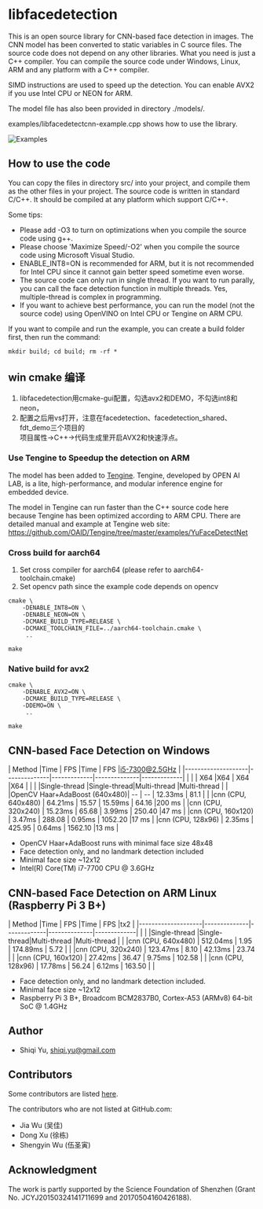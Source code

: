 # libfacedetection

This is an open source library for CNN-based face detection in images. The CNN model has been converted to static variables in C source files. The source code does not depend on any other libraries. What you need is just a C++ compiler. You can compile the source code under Windows, Linux, ARM and any platform with a C++ compiler.

SIMD instructions are used to speed up the detection. You can enable AVX2 if you use Intel CPU or NEON for ARM.

The model file has also been provided in directory ./models/.

examples/libfacedetectcnn-example.cpp shows how to use the library.

![Examples](/images/cnnresult.png "Detection example")

## How to use the code

You can copy the files in directory src/ into your project, and compile them as the other files in your project. The source code is written in standard C/C++. It should be compiled at any platform which support C/C++.

Some tips:
* Please add -O3 to turn on optimizations when you compile the source code using g++.
* Please choose 'Maximize Speed/-O2' when you compile the source code using Microsoft Visual Studio.
* ENABLE_INT8=ON is recommended for ARM, but it is not recommended for Intel CPU since it cannot gain better speed sometime even worse.
* The source code can only run in single thread. If you want to run parally, you can call the face detection function in multiple threads. Yes, multiple-thread is complex in programming.
* If you want to achieve best performance, you can run the model (not the source code) using OpenVINO on Intel CPU or Tengine on ARM CPU.

If you want to compile and run the example, you can create a build folder first, then run the command:

```
mkdir build; cd build; rm -rf *
```
## win cmake 编译
1. libfacedetection用cmake-gui配置，勾选avx2和DEMO，不勾选int8和neon，  
2. 配置之后用vs打开，注意在facedetection、facedetection_shared、fdt_demo三个项目的  
   项目属性->C++->代码生成里开启AVX2和快速浮点。
### Use Tengine to Speedup the detection on ARM
The model has been added to [Tengine](https://github.com/OAID/Tengine). Tengine, developed by OPEN AI LAB, is a lite, high-performance, and modular inference engine for embedded device. 

The model in Tengine can run faster than the C++ source code here because Tengine has been optimized according to ARM CPU. There are detailed manual and example at Tengine web site: https://github.com/OAID/Tengine/tree/master/examples/YuFaceDetectNet

### Cross build for aarch64
1. Set cross compiler for aarch64 (please refer to aarch64-toolchain.cmake)
2. Set opencv path since the example code depends on opencv

```
cmake \
    -DENABLE_INT8=ON \
    -DENABLE_NEON=ON \
    -DCMAKE_BUILD_TYPE=RELEASE \
    -DCMAKE_TOOLCHAIN_FILE=../aarch64-toolchain.cmake \
     ..

make
```

### Native build for avx2
```
cmake \
    -DENABLE_AVX2=ON \
    -DCMAKE_BUILD_TYPE=RELEASE \
    -DDEMO=ON \
     ..

make
```

## CNN-based Face Detection on Windows

| Method             |Time          | FPS         |Time          | FPS         |i5-7300@2.5GHz  |
|--------------------|--------------|-------------|--------------|-------------| |
|                    |  X64         |X64          |  X64         |X64          | |
|                    |Single-thread |Single-thread|Multi-thread  |Multi-thread | |
|OpenCV Haar+AdaBoost (640x480)|   --         | --          | 12.33ms      |   81.1      | |
|cnn (CPU, 640x480)  |  64.21ms     | 15.57       | 15.59ms      |   64.16     |200 ms |
|cnn (CPU, 320x240)  |  15.23ms     | 65.68       |  3.99ms      |  250.40     |47 ms |
|cnn (CPU, 160x120)  |   3.47ms     | 288.08      |  0.95ms      | 1052.20     |17 ms |
|cnn (CPU, 128x96)   |   2.35ms     | 425.95      |  0.64ms      | 1562.10     |13 ms |

* OpenCV Haar+AdaBoost runs with minimal face size 48x48
* Face detection only, and no landmark detection included
* Minimal face size ~12x12
* Intel(R) Core(TM) i7-7700 CPU @ 3.6GHz

## CNN-based Face Detection on ARM Linux (Raspberry Pi 3 B+)

| Method             |Time          | FPS         |Time          | FPS         |tx2 |
|--------------------|--------------|-------------|--------------|-------------| |
|                    |Single-thread |Single-thread|Multi-thread  |Multi-thread | |
|cnn (CPU, 640x480)  |  512.04ms    |  1.95       |  174.89ms    |   5.72      | |
|cnn (CPU, 320x240)  |  123.47ms    |  8.10       |   42.13ms    |  23.74      | |
|cnn (CPU, 160x120)  |   27.42ms    | 36.47       |    9.75ms    | 102.58      | |
|cnn (CPU, 128x96)   |   17.78ms    | 56.24       |    6.12ms    | 163.50      | |

* Face detection only, and no landmark detection included.
* Minimal face size ~12x12
* Raspberry Pi 3 B+, Broadcom BCM2837B0, Cortex-A53 (ARMv8) 64-bit SoC @ 1.4GHz


## Author
* Shiqi Yu, <shiqi.yu@gmail.com>

## Contributors
Some contributors are listed [here](https://github.com/ShiqiYu/libfacedetection/graphs/contributors). 

The contributors who are not listed at GitHub.com:
* Jia Wu (吴佳)
* Dong Xu (徐栋)
* Shengyin Wu (伍圣寅)

## Acknowledgment
The work is partly supported by the Science Foundation of Shenzhen (Grant No. JCYJ20150324141711699 and 20170504160426188).
